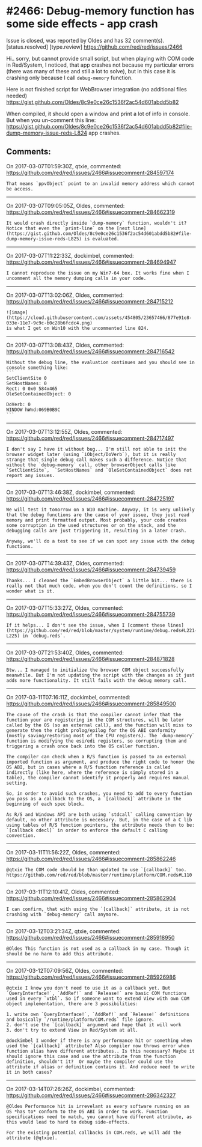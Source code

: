 
#2466: Debug-memory function has some side effects - app crash
================================================================================
Issue is closed, was reported by Oldes and has 32 comment(s).
[status.resolved] [type.review]
<https://github.com/red/red/issues/2466>

Hi..
sorry, but cannot provide small script, but when playing with COM code in Red/System, I noticed, that app crashes not because my particular errors (there was many of these and still a lot to solve), but in this case it is crashing only because I call `debug-memory` function.

Here is not finished script for WebBrowser integration (no additional files needed)
https://gist.github.com/Oldes/8c9e0ce26c1536f2ac54d601abdd5b82

When compiled, it should open a window and print a lot of info in console.
But when you un-comment this line:
https://gist.github.com/Oldes/8c9e0ce26c1536f2ac54d601abdd5b82#file-dump-memory-issue-reds-L824
app crashes.



Comments:
--------------------------------------------------------------------------------

On 2017-03-07T01:59:30Z, qtxie, commented:
<https://github.com/red/red/issues/2466#issuecomment-284597174>

    That means `ppvObject` point to an invalid memory address which cannot be access.

--------------------------------------------------------------------------------

On 2017-03-07T09:05:05Z, Oldes, commented:
<https://github.com/red/red/issues/2466#issuecomment-284662319>

    It would crash directly inside `dump-memory` function, wouldn't it? Notice that even the `print-line` on the [next line](https://gist.github.com/Oldes/8c9e0ce26c1536f2ac54d601abdd5b82#file-dump-memory-issue-reds-L825) is evaluated.

--------------------------------------------------------------------------------

On 2017-03-07T11:22:33Z, dockimbel, commented:
<https://github.com/red/red/issues/2466#issuecomment-284694947>

    I cannot reproduce the issue on my Win7-64 box. It works fine when I uncomment all the memory dumping calls in your code.

--------------------------------------------------------------------------------

On 2017-03-07T13:02:06Z, Oldes, commented:
<https://github.com/red/red/issues/2466#issuecomment-284715212>

    ![image](https://cloud.githubusercontent.com/assets/454805/23657466/877e91e8-033e-11e7-9c9c-b0c28b6fcdc4.png)
    is what I get on Win10 with the uncommented line 824.

--------------------------------------------------------------------------------

On 2017-03-07T13:08:43Z, Oldes, commented:
<https://github.com/red/red/issues/2466#issuecomment-284716542>

    Without the debug line, the evaluation continues and you should see in console something like:
    ```
    SetClientSite 0
    SetHostNames: 0
    Rect: 0 0x0 584x465
    OleSetContainedObject: 0
    
    DoVerb: 0
    WINDOW hWnd:069B0B9C
    ```

--------------------------------------------------------------------------------

On 2017-03-07T13:12:55Z, Oldes, commented:
<https://github.com/red/red/issues/2466#issuecomment-284717497>

    I don't say I have it without bug... I'm still not able to init the browser widget later (using `iObject/DoVerb`), but it is really strange that single debug call makes such a difference. Notice that without the `debug-memory` call, other browserObject calls like `SetClientSite`,  `SetHostNames` and `OleSetContainedObject` does not report any issues.

--------------------------------------------------------------------------------

On 2017-03-07T13:46:38Z, dockimbel, commented:
<https://github.com/red/red/issues/2466#issuecomment-284725197>

    We will test it tomorrow on a W10 machine. Anyway, it is very unlikely that the debug functions are the cause of your issue, they just read memory and print formatted output. Most probably, your code creates some corruption in the used structures or on the stack, and the debugging calls are just triggering it, resulting in a later crash.
    
    Anyway, we'll do a test to see if we can spot any issue with the debug functions.

--------------------------------------------------------------------------------

On 2017-03-07T14:39:43Z, Oldes, commented:
<https://github.com/red/red/issues/2466#issuecomment-284739459>

    Thanks... I cleaned the `EmbedBrowserObject` a little bit... there is really not that much code, when you don't count the definitions, so I wonder what is it.

--------------------------------------------------------------------------------

On 2017-03-07T15:33:27Z, Oldes, commented:
<https://github.com/red/red/issues/2466#issuecomment-284755739>

    If it helps... I don't see the issue, when I [comment these lines](https://github.com/red/red/blob/master/system/runtime/debug.reds#L221-L225) in `debug.reds`.

--------------------------------------------------------------------------------

On 2017-03-07T21:53:40Z, Oldes, commented:
<https://github.com/red/red/issues/2466#issuecomment-284871828>

    Btw... I managed to initialize the browser COM object successfully meanwhile. But I'm not updating the script with the changes as it just adds more functionality. It still fails with the debug memory call.

--------------------------------------------------------------------------------

On 2017-03-11T07:16:11Z, dockimbel, commented:
<https://github.com/red/red/issues/2466#issuecomment-285849500>

    The cause of the crash is that the compiler cannot infer that the function your are registering in the COM structures, will be later called by the OS (so an external call), and the function will miss to generate then the right prolog/epilog for the OS ABI conformity (mostly saving/restoring most of the CPU registers). The `dump-memory` function is modifying the esi/edi registers, so corrupting them and triggering a crash once back into the OS caller function.
    
    The compiler can check when a R/S function is passed to an external imported function as argument, and produce the right code to honor the OS ABI, but in cases where a R/S function reference is called indirectly (like here, where the reference is simply stored in a table), the compiler cannot identify it properly and requires manual setting.
    
    So, in order to avoid such crashes, you need to add to every function you pass as a callback to the OS, a `[callback]` attribute in the beginning of each spec block. 
    
    As R/S and Windows API are both using `stdcall` calling convention by default, no other attribute is necessary. But, in the case of a C lib using tables of R/S function pointers, the attribute needs then to be: `[callback cdecl]` in order to enforce the default C calling convention.
    

--------------------------------------------------------------------------------

On 2017-03-11T11:56:22Z, Oldes, commented:
<https://github.com/red/red/issues/2466#issuecomment-285862246>

    @qtxie The COM code should be than updated to use `[callback]` too. 
    https://github.com/red/red/blob/master/runtime/platform/COM.reds#L110

--------------------------------------------------------------------------------

On 2017-03-11T12:10:41Z, Oldes, commented:
<https://github.com/red/red/issues/2466#issuecomment-285862904>

    I can confirm, that with using the `[callback]` attribute, it is not crashing with `debug-memory` call anymore.

--------------------------------------------------------------------------------

On 2017-03-12T03:21:34Z, qtxie, commented:
<https://github.com/red/red/issues/2466#issuecomment-285918950>

    @Oldes This function is not used as a callback in my case. Though it should be no harm to add this attribute.

--------------------------------------------------------------------------------

On 2017-03-12T07:09:56Z, Oldes, commented:
<https://github.com/red/red/issues/2466#issuecomment-285926986>

    @qtxie I know you don't need to use it as a callback yet. But `QueryInterface!`, `AddRef!` and `Release!` are basic COM functions used in every `vtbl`. So if someone want to extend View with own COM object implementation, there are 3 possibilities:
    
    1. write own `QueryInterface!`, `AddRef!` and `Release!` definitions and basically `/runtime/platform/COM.reds` file ignore.
    2. don't use the `[callback]` argument and hope that it will work
    3. don't try to extend View in Red/System at all.
    
    @dockimbel I wonder if there is any performance hit or something when used the `[callback]` attribute? Also compiler now throws error when function alias have different attributes.. Is this necessary? Maybe it should ignore this case and use the attribute from the function definition, shouldn't it?  Or maybe the compiler could use the attribute if alias or definition contains it. And reduce need to write it in both cases?

--------------------------------------------------------------------------------

On 2017-03-14T07:26:26Z, dockimbel, commented:
<https://github.com/red/red/issues/2466#issuecomment-286342327>

    @Oldes Performance hit is irrevelant as every software running on an OS *has to* conform to the OS ABI in order to work. Function specifications need to match, you cannot have different attribute, as this would lead to hard to debug side-effects.
    
    For the existing potential callbacks in COM.reds, we will add the attribute (@qtxie).

